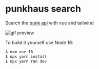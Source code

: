 # punkhaus search

Search the [punk api](https://punkapi.com/) with vue and tailwind


![gif preview](preview.gif)


To build it yourself use Node 16:

```bash
$ nvm use 16
$ npx yarn install
$ npx yarn run dev
```